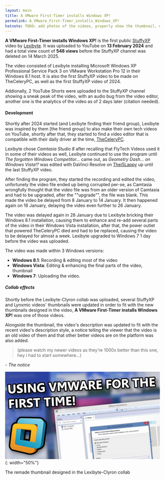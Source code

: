 ```yaml
---
layout: main
title: A VMware First-Timer installs Windows XP!
permalink: A_VMware_First-Timer_installs_Windows_XP!
hatnote: TODO: add photos of the videos, properly show the thumbnail, move the og thumbnail from my [nekori's] phone and explain what happened in the video
---
```


**A VMware First-Timer installs Windows XP!** is the first public [StuffyXP](StuffyXP) video by [Lexibyte](Lexibyte). It was uploaded to YouTube on **13 February 2024** and had a total view count of **548 views** before the StuffyXP channel was deleted on 14 March 2025.

The video consisted of Lexibyte installing Microsoft Windows XP Professional Service Pack 3 on VMware Workstation Pro 12 in their Windows 8.1 host. It is also the first StuffyXP video to be made on TheCeleryPC, as well as the first StuffyXP video of 2024.

Addionally, 2 YouTube Shorts were uploaded to the StuffyXP channel showing a sneak peak of the video, with an audio bug from the video editor, another one is the analytics of the video as of 2 days later (citation needed).

#### Development

Shortly after 2024 started (and Lexibyte finding their friend group), Lexibyte was inspired by them [the friend group] to also make their own tech videos on YouTube, shortly after that, they started to find a video editor that is compatible with their daily driver at the time, [TheCeleryPC](TheCeleryPC).

Lexibyte chose *Camtasia Studio 8* after recalling that FlyTech Videos used it in some of their videos as well, Lexibyte continued to use the program until *The forgotten Windows Competitor...* came out, as *Geometry Dash... on Windows Vista!?* was edited with DaVinci Resolve on [Thei5Lappy](Thei5Lappy) up until the last StuffyXP video.

After finding the program, they started the recording and edited the video, unfortunely the video file ended up being corrupted per-se, as Camtasia wrongfully thought that the video file was from an older version of Camtasia and had to be upgraded, after the ""upgrade"", the file was blank. This made the video be delayed from 8 January to 14 January. It then happened again on 16 January, delaying the video even further to 26 January.

The video was delayed again in 28 January due to Lexibyte bricking their Windows 8.1 installation, causing them to enhance and re-add several parts of the video in their Windows Vista installation, after that, the power outlet that powered TheCeleryPC died and had to be replaced, causing the video to be delayed for almost a week. Lexibyte upgraded to Windows 7 1 day before the video was uploaded.

The video was made within 3 Windows versions:

* **Windows 8.1**: Recording & editing most of the video
* **Windows Vista**: Editing & enhancing the final parts of the video, thumbnail
* **Windows 7**: Uploading the video.

##### Collab effects

Shortly before the Lexibyte-Clyron collab was uploaded, several StuffyXP and Lynxmic videos' thumbnails were updated in order to fit with the new thumbnails designed in the video, **A VMware First-Timer installs Windows XP!** was one of those videos.

Alongside the thumbnail, the video's description was updated to fit with the recent video's description style, a notice telling the viewer that the video is an old video of them and that other better videos are on the platform was also added.

> (please watch my newer videos as they're 1000x better than this one, hey i had to start somewhere...)

*\- The notice*

![The remade thumbnail made in the collab](img/articles/avftiwx/thumbremake.png){: width="50%"}
<p id="caption">The remade thumbnail designed in the Lexibyte-Clyron collab</p>